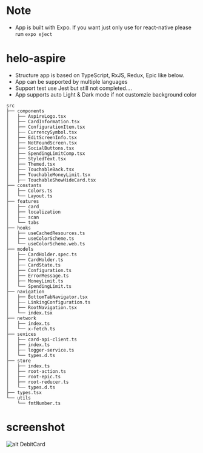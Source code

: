 # Note
- App is built with Expo. If you want just only use for react-native please run `expo eject`

# helo-aspire

- Structure app is based on TypeScript, RxJS, Redux, Epic like below.
- App can be supported by multiple languages
- Support test use Jest but still not completed....
- App supports auto Light & Dark mode if not customzie background color
```
src
├── components
│   ├── AspireLogo.tsx
│   ├── CardInformation.tsx
│   ├── ConfigurationItem.tsx
│   ├── CurrencySymbol.tsx
│   ├── EditScreenInfo.tsx
│   ├── NotFoundScreen.tsx
│   ├── SocialButtons.tsx
│   ├── SpendingLimitComp.tsx
│   ├── StyledText.tsx
│   ├── Themed.tsx
│   ├── TouchableBack.tsx
│   ├── TouchableMoneyLimit.tsx
│   ├── TouchableShowHideCard.tsx
├── constants
│   ├── Colors.ts
│   └── Layout.ts
├── features
│   ├── card
│   ├── localization
│   ├── scan
│   └── tabs
├── hooks
│   ├── useCachedResources.ts
│   ├── useColorScheme.ts
│   └── useColorScheme.web.ts
├── models
│   ├── CardHolder.spec.ts
│   ├── CardHolder.ts
│   ├── CardState.ts
│   ├── Configuration.ts
│   ├── ErrorMessage.ts
│   ├── MoneyLimit.ts
│   └── SpendingLimit.ts
├── navigation
│   ├── BottomTabNavigator.tsx
│   ├── LinkingConfiguration.ts
│   ├── RootNavigation.tsx
│   └── index.tsx
├── network
│   ├── index.ts
│   └── x-fetch.ts
├── sevices
│   ├── card-api-client.ts
│   ├── index.ts
│   ├── logger-service.ts
│   └── types.d.ts
├── store
│   ├── index.ts
│   ├── root-action.ts
│   ├── root-epic.ts
│   ├── root-reducer.ts
│   └── types.d.ts
├── types.tsx
└── utils
    └── fmtNumber.ts

```

# screenshot

![alt DebitCard](./card-app/screen_shot/1.png)
